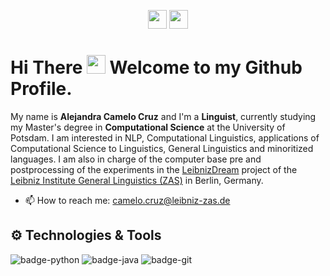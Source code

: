 <p align="center">
  <a href="https://www.linkedin.com/in/alejandracamelo/"><img height="30" color= blue src="https://cdn-icons-png.flaticon.com/512/174/174857.png"></a>
  <a href="mailto:camelo.cruz@leibniz-zas.de"><img height="30" src="https://logodownload.org/wp-content/uploads/2018/02/Outlook-logo-5.png"></a>

</p>

<p align="center">

 <h1>Hi There <img src="https://i.imgur.com/GNz3qCl.gif" width="30px"> Welcome to my Github Profile.</h1>
 
</p>



  My name is **Alejandra Camelo Cruz** and I'm a **Linguist**, currently studying my Master's degree in **Computational Science** at the University of Potsdam. I am interested in NLP, Computational Linguistics, applications of Computational Science to Linguistics, General Linguistics and minoritized languages. I am also in charge of the computer base pre and postprocessing of the experiments in the [LeibnizDream](https://leibnizdream.eu) project of the [Leibniz Institute General Linguistics (ZAS)](https://www.leibniz-zas.de/de/) in Berlin, Germany. 
- 📫 How to reach me: camelo.cruz@leibniz-zas.de

## ⚙️ Technologies & Tools

![badge-python](https://img.shields.io/badge/code-python-0bbf44?style=for-the-badge&logo=python&logoColor=white&labelColor=21223e)
![badge-java](https://img.shields.io/badge/code-java-0bbf44?style=for-the-badge&logo=java&logoColor=white&labelColor=21223e)
![badge-git](https://img.shields.io/badge/version_control-git-0bbf44?style=for-the-badge&logo=git&logoColor=white&labelColor=21223e)

<!---
camelo-cruz/camelo-cruz is a ✨ special ✨ repository because its `README.md` (this file) appears on your GitHub profile.
You can click the Preview link to take a look at your changes.
--->

